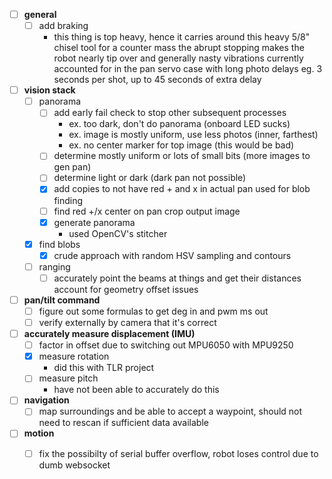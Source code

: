 - [ ] **general**
  - [ ] add braking
    - this thing is top heavy, hence it carries around this heavy 5/8" chisel tool for a counter mass
      the abrupt stopping makes the robot nearly tip over and generally nasty vibrations
      currently accounted for in the pan servo case with long photo delays eg. 3 seconds per shot, up to 45 seconds of extra delay
- [ ] **vision stack**
  - [ ] panorama
    - [ ] add early fail check to stop other subsequent processes
      - ex. too dark, don't do panorama (onboard LED sucks)
      - ex. image is mostly uniform, use less photos (inner, farthest)
      - ex. no center marker for top image (this would be bad)
    - [ ] determine mostly uniform or lots of small bits (more images to gen pan)
    - [ ] determine light or dark (dark pan not possible)
    - [x] add copies to not have red + and x in actual pan used for blob finding
    - [ ] find red +/x center on pan crop output image
    - [x] generate panorama
      - used OpenCV's stitcher
  - [x] find blobs
    - [x] crude approach with random HSV sampling and contours
  - [ ] ranging
    - [ ] accurately point the beams at things and get their distances
          account for geometry offset issues
- [ ] **pan/tilt command**
  - [ ] figure out some formulas to get deg in and pwm ms out
  - [ ] verify externally by camera that it's correct
- [ ] **accurately measure displacement (IMU)**
  - [ ] factor in offset due to switching out MPU6050 with MPU9250
  - [x] measure rotation
    - did this with TLR project
  - [ ] measure pitch
    - have not been able to accurately do this
- [ ] **navigation**
  - [ ] map surroundings and be able to accept a waypoint, should not need to rescan
        if sufficient data available
- [ ] **motion**
  - [ ] fix the possibilty of serial buffer overflow, robot loses control
        due to dumb websocket

